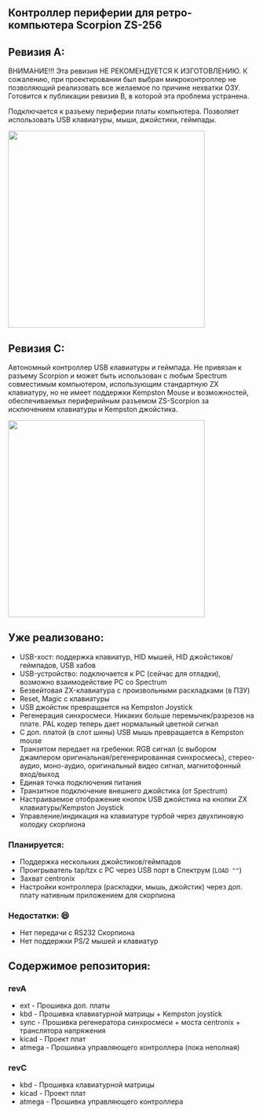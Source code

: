 ## Контроллер периферии для ретро-компьютера Scorpion ZS-256

          
## Ревизия А:

ВНИМАНИЕ!!! Эта ревизия НЕ РЕКОМЕНДУЕТСЯ К ИЗГОТОВЛЕНИЮ. К сожалению, при проектировании был выбран микроконтроллер не позволяющий реализовать все желаемое по причине нехватки ОЗУ. Готовится к публикации ревизия B, в которой эта проблема устранена.


Подключается к разъему периферии платы компьютера. Позволяет использовать USB клавиатуры, мыши, джойстики, геймпады.

<img src="https://user-images.githubusercontent.com/27000982/174107474-69f595be-d761-4b62-9f65-0c8bccec0c96.jpg" width="400" >

## Ревизия С:
                 
Автономный контроллер USB клавиатуры и геймпада. Не привязан к разъему Scorpion и может
быть использован с любым Spectrum совместимым компьютером, использующим стандартную ZX клавиатуру, но
не имеет поддержки Kempston Mouse и возможностей, обеспечиваемых периферийным разъемом ZS-Scorpion за исключением
клавиатуры и Kempston джойстика.

<img src="https://user-images.githubusercontent.com/27000982/211162365-2488c57a-c85b-4176-8bae-3781c7c2bac0.jpg" width="400" >

## Уже реализовано:
- USB-хост: поддержка клавиатур, HID мышей, HID джойстиков/геймпадов, USB хабов
- USB-устройство: подключается к PC (сейчас для отладки), возможно взаимодействие PC со Spectrum
- Безвейтовая ZX-клавиатура с произвольными раскладками (в ПЗУ)
- Reset, Magic с клавиатуры
- USB джойстик превращается на Kempston Joystick
- Регенерация синхросмеси. Никаких больше перемычек/разрезов на плате. PAL кодер теперь дает нормальный цветной сигнал
- С доп. платой (в слот шины) USB мышь превращается в Kempston mouse
- Транзитом передает на гребенки: RGB сигнал (с выбором джампером оригинальная/регенерированная синхросмесь), стерео-аудио, моно-аудио, оригинальный видео сигнал, магнитофонный вход/выход
- Единая точка подключения питания
- Транзитное подключение внешнего джойстика (от Spectrum)
- Настраиваемое отображение кнопок USB джойстика на кнопки ZX клавиатуры/Kempston Joystick
- Управление/индикация на клавиатуре турбой через двухпиновую колодку скорпиона
         

### Планируется:
- Поддержка нескольких джойстиков/геймпадов
- Проигрыватель tap/tzx с PC через USB порт в Спектрум (`LOAD ""`)
- Захват centronix
- Настройки контроллера (раскладки, мышь, джойстик) через доп. плату нативным приложением для скорпиона

### Недостатки: :smile:
- Нет передачи с RS232 Скорпиона
- Нет поддержки PS/2 мышей и клавиатур

## Содержимое репозитория:
### revA
- ext - Прошивка доп. платы
- kbd - Прошивка клавиатурной матрицы + Kempston joystick
- sync - Прошивка регенератора синхросмеси + моста centronix + транслятора напряжения
- kicad - Проект плат
- atmega - Прошивка управляющего контроллера (пока неполная)
        
### revC
- kbd - Прошивка клавиатурной матрицы
- kicad - Проект плат
- atmega - Прошивка управляющего контроллера
